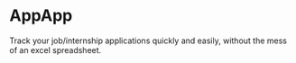 AppApp
===================================

Track your job/internship applications quickly and easily, without the mess of an excel spreadsheet.
